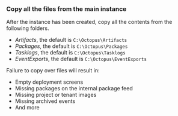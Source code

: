 ### Copy all the files from the main instance

After the instance has been created, copy all the contents from the following folders.

- _Artifacts_, the default is `C:\Octopus\Artifacts`
- _Packages_, the default is `C:\Octopus\Packages`
- _Tasklogs_, the default is `C:\Octopus\Tasklogs`
- _EventExports_, the default is `C:\Octopus\EventExports`

Failure to copy over files will result in:
- Empty deployment screens
- Missing packages on the internal package feed
- Missing project or tenant images
- Missing archived events
- And more
